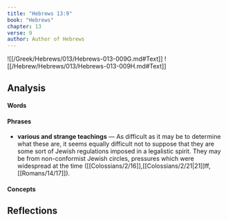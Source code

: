 ```yaml
---
title: "Hebrews 13:9"
book: "Hebrews"
chapter: 13
verse: 9
author: Author of Hebrews
---
```

![[/Greek/Hebrews/013/Hebrews-013-009G.md#Text]]
![[/Hebrew/Hebrews/013/Hebrews-013-009H.md#Text]]

## Analysis

#### Words

#### Phrases
- **various and strange teachings** — As difficult as it may be to determine what these are, it seems equally difficult not to suppose that they are some sort of Jewish regulations imposed in a legalistic spirit.  They may be from non-conformist Jewish circles, pressures which were widespread at the time ([[Colossians/2/16]],[[Colossians/2/21|21]]ff,[[Romans/14/17]]).

#### Concepts

## Reflections
